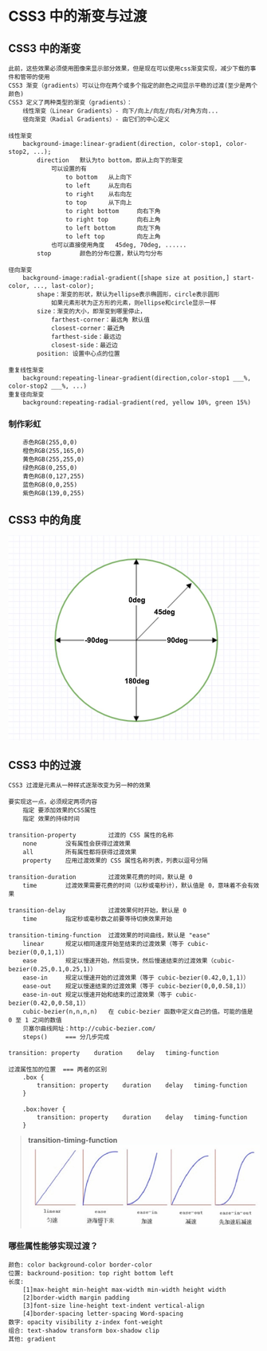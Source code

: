 # CSS3 中的渐变与过渡

## CSS3 中的渐变

    此前，这些效果必须使用图像来显示部分效果，但是现在可以使用css渐变实现，减少下载的事件和管带的使用
    CSS3 渐变（gradients）可以让你在两个或多个指定的颜色之间显示平稳的过渡(至少是两个颜色)
    CSS3 定义了两种类型的渐变（gradients）：
    	线性渐变（Linear Gradients）- 向下/向上/向左/向右/对角方向...
    	径向渐变（Radial Gradients）- 由它们的中心定义
    
    线性渐变
    	background-image:linear-gradient(direction, color-stop1, color-stop2, ...);
    		direction	默认为to bottom，即从上向下的渐变
    			可以设置的有
    				to bottom	从上向下
    				to left		从左向右
    				to right	从右向左
    				to top		从下向上
    				to right bottom		向右下角
    				to right top		向右上角
    				to left bottom		向左下角
    				to left top			向左上角
    			也可以直接使用角度	45deg, 70deg, ......
    		stop		颜色的分布位置，默认均匀分布
    
    径向渐变
    	background-image:radial-gradient([shape size at position,] start-color, ..., last-color);
    		shape：渐变的形状，默认为ellipse表示椭圆形，circle表示圆形
    			如果元素形状为正方形的元素，则ellipse和circle显示一样
    		size：渐变的大小，即渐变到哪里停止，
    			farthest-corner：最远角 默认值
    			closest-corner：最近角
    			farthest-side：最远边
    			closest-side：最近边
    		position: 设置中心点的位置
    
    重复线性渐变
    	background:repeating-linear-gradient(direction,color-stop1 ___%, color-stop2 ___%, ...)
    重复径向渐变
    	background:repeating-radial-gradient(red, yellow 10%, green 15%)

### 制作彩虹

    	赤色RGB(255,0,0)
    	橙色RGB(255,165,0)
    	黄色RGB(255,255,0)
    	绿色RGB(0,255,0)
    	青色RGB(0,127,255)
    	蓝色RGB(0,0,255)
    	紫色RGB(139,0,255)

## CSS3 中的角度

![deg](images/deg.jpg)

## CSS3 中的过渡

    CSS3 过渡是元素从一种样式逐渐改变为另一种的效果
    
    要实现这一点，必须规定两项内容
    	指定 要添加效果的CSS属性
    	指定 效果的持续时间
    
    transition-property			过渡的 CSS 属性的名称
    	none		没有属性会获得过渡效果
    	all			所有属性都将获得过渡效果
    	property	应用过渡效果的 CSS 属性名称列表，列表以逗号分隔
    
    transition-duration			过渡效果花费的时间，默认是 0
    	time		过渡效果需要花费的时间（以秒或毫秒计），默认值是 0，意味着不会有效果
    
    transition-delay			过渡效果何时开始，默认是 0
        time		指定秒或毫秒数之前要等待切换效果开始
    
    transition-timing-function	过渡效果的时间曲线，默认是 "ease"
    	linear		规定以相同速度开始至结束的过渡效果（等于 cubic-bezier(0,0,1,1)）
    	ease		规定以慢速开始，然后变快，然后慢速结束的过渡效果（cubic-bezier(0.25,0.1,0.25,1)）
    	ease-in		规定以慢速开始的过渡效果（等于 cubic-bezier(0.42,0,1,1)）
    	ease-out	规定以慢速结束的过渡效果（等于 cubic-bezier(0,0,0.58,1)）
    	ease-in-out	规定以慢速开始和结束的过渡效果（等于 cubic-bezier(0.42,0,0.58,1)）
    	cubic-bezier(n,n,n,n)	在 cubic-bezier 函数中定义自己的值。可能的值是 0 至 1 之间的数值
    	贝塞尔曲线网址：http://cubic-bezier.com/
    	steps() 	=== 分几步完成
    
    transition: property	duration	delay	timing-function
    
    过渡属性加的位置  === 两者的区别
    	.box { 
        	transition: property	duration	delay	timing-function
        }
    	
    	.box:hover {
    		transition: property	duration	delay	timing-function
    	}

> **transition-timing-function** ![时间曲线](images\时间曲线.png)

### 哪些属性能够实现过渡？

	颜色: color background-color border-color
	位置: backround-position: top right bottom left
	长度:
		[1]max-height min-height max-width min-width height width
		[2]border-width margin padding
		[3]font-size line-height text-indent vertical-align 
		[4]border-spacing letter-spacing Word-spacing
	数字: opacity visibility z-index font-weight
	组合: text-shadow transform box-shadow clip
	其他: gradient
